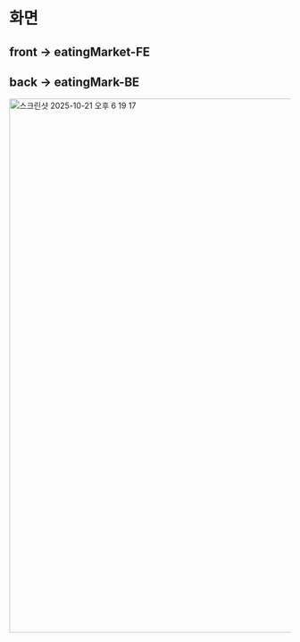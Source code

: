 # 화면
## front -> eatingMarket-FE
## back -> eatingMark-BE
<img width="1728" height="957" alt="스크린샷 2025-10-21 오후 6 19 17" src="https://github.com/user-attachments/assets/d8e6064d-626d-4d55-89b8-c30b921f6c2f" />
